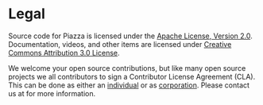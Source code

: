 # Legal

Source code for Piazza is licensed under the [Apache License, Version
2.0](http://www.apache.org/licenses/LICENSE-2.0). Documentation, videos,
and other items are licensed under [Creative Commons Attribution 3.0
License](https://creativecommons.org/licenses/by/3.0/us/).

We welcome your open source contributions, but like many open source
projects we all contributors to sign a Contributor License Agreement
(CLA). This can be done as either an
<a target="_blank" href="https://github.com/venicegeo/venice/blob/master/legal/I-CLA.txt">individual</a>
or as
<a target="_blank" href="https://github.com/venicegeo/venice/blob/master/legal/C-CLA.txt">corporation</a>.
Please contact us at <a id="contact_email"></a> for more information.

